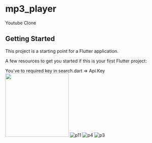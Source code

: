 # mp3_player

Youtube Clone

## Getting Started

This project is a starting point for a Flutter application.

A few resources to get you started if this is your first Flutter project:

You've to required key in search.dart => Api Key
<img src="https://user-images.githubusercontent.com/63923830/106661925-d78f2a00-65b2-11eb-9bf3-b90a22297087.jpeg" width="200" height="200">
![p11](https://user-images.githubusercontent.com/63923830/106661925-d78f2a00-65b2-11eb-9bf3-b90a22297087.jpeg)
![p4](https://user-images.githubusercontent.com/63923830/106661463-491aa880-65b2-11eb-87a4-3a2c20ad3c55.jpeg)
![p3](https://user-images.githubusercontent.com/63923830/106661513-56d02e00-65b2-11eb-9c4c-6039eb472cc7.jpeg)
